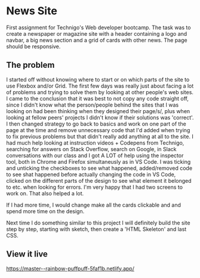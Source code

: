 # News Site

First assignment for Technigo's Web developer bootcamp. The task was to create a newspaper or magazine site with a header containing a logo and navbar, a big news section and a grid of cards with other news. The page should be responsive. 

## The problem

I started off without knowing where to start or on which parts of the site to use Flexbox and/or Grid. The first few days was really just about facing a lot of problems and trying to solve them by looking at other people's web sites. I came to the conclusion that it was best to not copy any code straight off, since I didn't know what the person/people behind the sites that I was looking on had been thinking when they designed their page/s/, plus when looking at fellow peers' projects I didn't know if their solutions was 'correct'. I then changed strategy to go back to basics and work on one part of the page at the time and remove unnecessary code that I'd added when trying to fix previous problems but that didn't really add anything at all to the site. 
I had much help looking at instruction videos + Codepens from Technigo, searching for answers on Stack Overflow, search on Google, in Slack conversations with our class and I got A LOT of help using the inspector tool, both in Chrome and Firefox simultaneusly as in VS Code. I was ticking and unticking the checkboxes to see what happened, added/removed code to see shat happened before actually changing the code in VS Code, clicked on the different parts of the design to see what element it belonged to etc. when looking for errors. 
I'm very happy that I had two screens to work on. That also helped a lot. 

If I had more time, I would change make all the cards clickable and and spend more time on the design. 

Next time I do something similar to this project I will definitely build the site step by step, starting with sketch, then create a 'HTML Skeleton' and last CSS.

## View it live
https://master--rainbow-puffpuff-5faf1b.netlify.app/